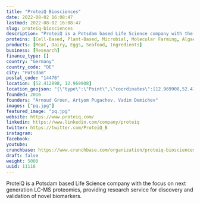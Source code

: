 ```yaml
---
title: "ProteiQ Biosciences"
date: 2022-08-02 16:08:47
lastmod: 2022-08-02 16:08:47
slug: proteiq-biosciences
description: "ProteiQ is a Potsdam based Life Science company with the focus on next generation LC-MS proteomics, providing research service for discovery and validation of novel biomarkers."
proteins: [Cell-Based, Plant-Based, Microbial, Molecular Farming, Algae, Fungi]
products: [Meat, Dairy, Eggs, Seafood, Ingredients]
business: [Research]
finance_type: []
country: "Germany"
country_code: "DE"
city: "Potsdam"
postal_code: "14476"
location: [52.412898, 12.969908]
location_geojson: "{\"type\":\"Point\",\"coordinates\":[12.969908,52.412898]}"
founded: 2016
founders: "Arnoud Groen, Artyom Pugachev, Vadim Demichev"
images: ["pq.jpg"]
featured_image: "pq.jpg"
website: https://www.proteiq.com/
linkedin: https://www.linkedin.com/company/proteiq
twitter: https://twitter.com/ProteiQ_B
instagram: 
facebook: 
youtube: 
crunchbase: https://www.crunchbase.com/organization/proteiq-biosciences
draft: false
weight: 5000
uuid: 11116
---
```

ProteiQ is a Potsdam based Life Science company with the focus on next generation LC-MS proteomics, providing research service for discovery and validation of novel biomarkers.
